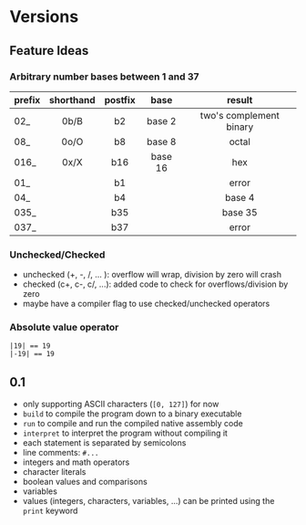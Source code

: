 # Versions

## Feature Ideas

### Arbitrary number bases between 1 and 37

| prefix | shorthand | postfix |  base   |         result          |
| :----- | :-------: | :-----: | :-----: | :---------------------: |
| 02_    |   0b/B    |   b2    | base 2  | two's complement binary |
| 08_    |   0o/O    |   b8    | base 8  |          octal          |
| 016_   |   0x/X    |   b16   | base 16 |           hex           |
| 01_    |           |   b1    |         |          error          |
| 04_    |           |   b4    |         |         base 4          |
| 035_   |           |   b35   |         |         base 35         |
| 037_   |           |   b37   |         |          error          |

### Unchecked/Checked

- unchecked (+, -, /, ... ): overflow will wrap, division by zero will crash
- checked (c+, c-, c/, ...): added code to check for overflows/division by zero
- maybe have a compiler flag to use checked/unchecked operators

### Absolute value operator

```blitz
|19| == 19
|-19| == 19
```


## 0.1

- only supporting ASCII characters (`[0, 127]`) for now
- `build` to compile the program down to a binary executable
- `run` to compile and run the compiled native assembly code
- `interpret` to interpret the program without compiling it
- each statement is separated by semicolons
- line comments: `#...`
- integers and math operators
- character literals
- boolean values and comparisons
- variables
- values (integers, characters, variables, ...) can be printed using the `print` keyword
